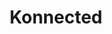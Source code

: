 ---
facebook: https://facebook.com/konnected.io
instagram: https://instagram.com/konnected.io
logohandle: konnectedio
sort: konnected
title: Konnected
twitter: https://x.com/konnected_io
website: https://konnected.io/
youtube: https://youtube.com/c/konnected-io
---